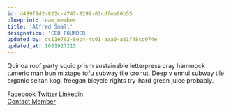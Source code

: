 ```yaml
---
id: d489f9d2-822c-4747-8299-01cdfea60b55
blueprint: team_member
title: 'Alfred Small'
designation: 'CEO FOUNDER'
updated_by: dc11e792-8eb4-4c01-aaa0-a81f48cc974e
updated_at: 1661927215
---
```

<p>Quinoa roof party squid prism sustainable letterpress cray hammock tumeric man bun mixtape tofu subway tile cronut. Deep v ennui subway tile organic seitan kogi freegan bicycle rights try-hard green juice probably.</p>
                          <span><a href="#">Facebook</a></span>
                          <span><a href="#">Twitter</a></span>
                          <span class="last-span"><a href="#">Linkedin</a></span>
                          <div class="text-button">
                            <a href="contact-us.html">Contact Member</a>
                          </div>